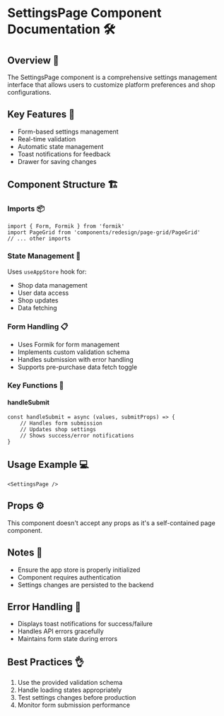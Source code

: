 # SettingsPage Component Documentation 🛠️

## Overview 📝
The SettingsPage component is a comprehensive settings management interface that allows users to customize platform preferences and shop configurations.

## Key Features 🌟
- Form-based settings management
- Real-time validation
- Automatic state management
- Toast notifications for feedback
- Drawer for saving changes

## Component Structure 🏗️

### Imports 📦
```tsx
import { Form, Formik } from 'formik'
import PageGrid from 'components/redesign/page-grid/PageGrid'
// ... other imports
```

### State Management 💾
Uses `useAppStore` hook for:
- Shop data management
- User data access
- Shop updates
- Data fetching

### Form Handling 📋
- Uses Formik for form management
- Implements custom validation schema
- Handles submission with error handling
- Supports pre-purchase data fetch toggle

### Key Functions 🔧

#### handleSubmit
```tsx
const handleSubmit = async (values, submitProps) => {
    // Handles form submission
    // Updates shop settings
    // Shows success/error notifications
}
```

## Usage Example 💻
```tsx
<SettingsPage />
```

## Props ⚙️
This component doesn't accept any props as it's a self-contained page component.

## Notes 📌
- Ensure the app store is properly initialized
- Component requires authentication
- Settings changes are persisted to the backend

## Error Handling 🚨
- Displays toast notifications for success/failure
- Handles API errors gracefully
- Maintains form state during errors

## Best Practices 👌
1. Use the provided validation schema
2. Handle loading states appropriately
3. Test settings changes before production
4. Monitor form submission performance

